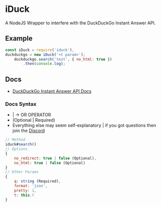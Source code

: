 # iDuck
A NodeJS Wrapper to interfere with the DuckDuckGo Instant Answer API.

## Example
```js
const iDuck = require('iduck'),
duckduckgo = new iDuck('<t param>');
    duckduckgo.search('test', { no_html: true })
        .then(console.log);
```

## Docs
* [DuckDuckGo Instant Answer API Docs](https://api.duckduckgo.com/api)
### Docs Syntax
* | -> OR OPERATOR
* (Optional | Required)
* Everything else may seem self-explanatory | if you got questions then join the [Discord](https://discord.gg/tqeyYrS43A)

```js
// Method
iduck#search()
// Options
{
    no_redirect: true | false (Optional),
    no_html: true | false (Optional)
}
// Other Params
{
    q: string (Required),
    format: 'json',
    pretty: 1,
    t: this.t
}
```
